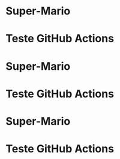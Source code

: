 # Super-Mario
# Teste GitHub Actions #
# Super-Mario
# Teste GitHub Actions #
# Super-Mario
# Teste GitHub Actions #